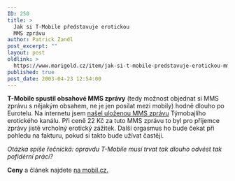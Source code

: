 ```yaml
---
ID: 250
title: >
  Jak si T-Mobile představuje erotickou
  MMS zprávu
author: Patrick Zandl
post_excerpt: ""
layout: post
oldlink: >
  https://www.marigold.cz/item/jak-si-t-mobile-predstavuje-erotickou-mms-zpravu
published: true
post_date: 2003-04-23 12:54:00
---
```

<p>
<STRONG>T-Mobile spustil obsahové MMS zprávy</STRONG> (tedy možnost objednat si MMS zprávu s nějakým obsahem, ne je jen posílat mezi mobily) hodně dlouho po Eurotelu. Na internetu jsem <A href="http://zdenda.borec.cz/Info/" target=_blank>našel uloženou MMS zprávu</A> Týmobajlího erotického kanálu. Při ceně 22 Kč za tuto MMS zprávu to byl pro příjemce zprávy jistě vrcholný erotický zážitek. Další orgasmus ho bude čekat při pohledu na fakturu, pokud si takto bude užívat častěji. </p>

<p>
<EM>Otázka spíše řečnická: opravdu T-Mobile musí trvat tak dlouho odvést tak pofidérní práci?</EM> </p>

<p>
<STRONG>Ceny</STRONG> a článek najdete <A href="http://www.mobil.cz/mobilni_komunikace/operatori/zpravy-operatori/mms_info030424.html" target=_blank>na mobil.cz.</A></p>
